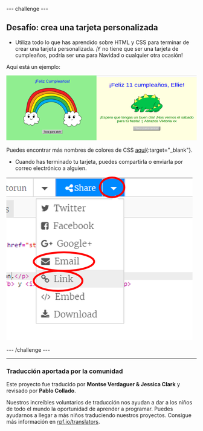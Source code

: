 --- challenge ---

## Desafío: crea una tarjeta personalizada

+ Utiliza todo lo que has aprendido sobre HTML y CSS para terminar de crear una tarjeta personalizada. ¡Y no tiene que ser una tarjeta de cumpleaños, podría ser una para Navidad o cualquier otra ocasión!

Aquí está un ejemplo:

![screenshot](images/birthday-final.png)

Puedes encontrar más nombres de colores de CSS [aquí](http://jumpto.cc/colours){:target="_blank"}.

+ Cuando has terminado tu tarjeta, puedes compartirla o enviarla por correo electrónico a alguien.

![screenshot](images/birthday-share.png)

--- /challenge ---
***
### Traducción aportada por la comunidad 

Este proyecto fue traducido por **Montse Verdaguer & Jessica Clark** y revisado por **Pablo Collado**. 

Nuestros increíbles voluntarios de traducción nos ayudan a dar a los niños de todo el mundo la oportunidad de aprender a programar. Puedes ayudarnos a llegar a más niños traduciendo nuestros proyectos. Consigue más información en [rpf.io/translators](https://rpf.io/translators).
